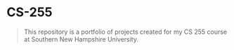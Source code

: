 # CS-255

> This repository is a portfolio of projects created for my CS 255 course at Southern New Hampshire University.
